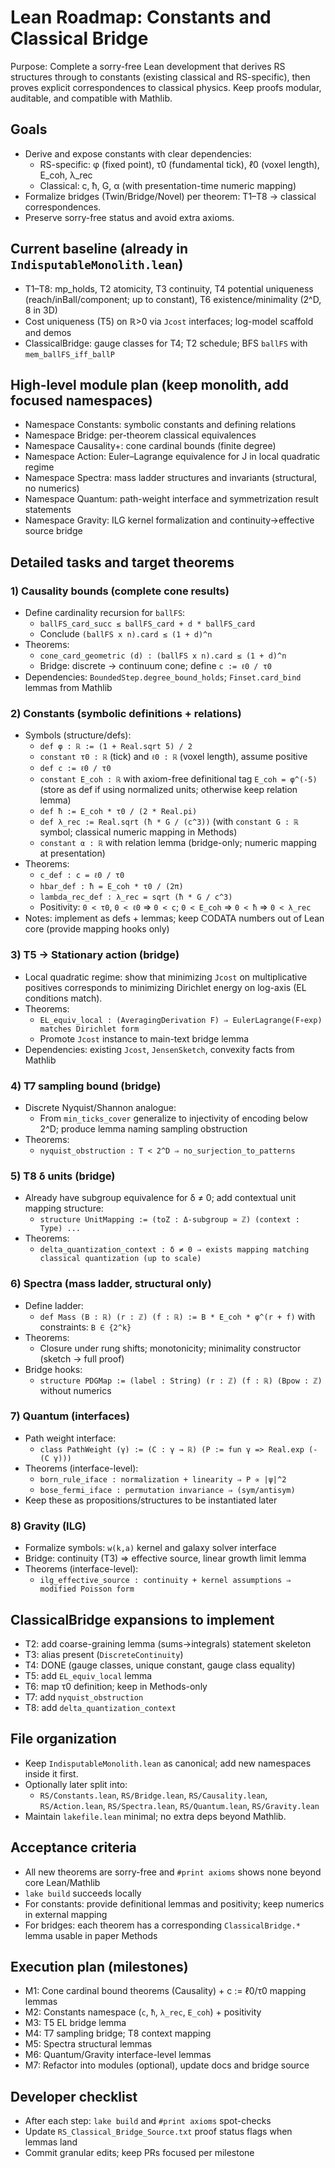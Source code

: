 # Lean Roadmap: Constants and Classical Bridge

Purpose: Complete a sorry-free Lean development that derives RS structures through to constants (existing classical and RS-specific), then proves explicit correspondences to classical physics. Keep proofs modular, auditable, and compatible with Mathlib.

## Goals
- Derive and expose constants with clear dependencies:
  - RS-specific: φ (fixed point), τ0 (fundamental tick), ℓ0 (voxel length), E_coh, λ_rec
  - Classical: c, ħ, G, α (with presentation-time numeric mapping)
- Formalize bridges (Twin/Bridge/Novel) per theorem: T1–T8 → classical correspondences.
- Preserve sorry-free status and avoid extra axioms.

## Current baseline (already in `IndisputableMonolith.lean`)
- T1–T8: mp_holds, T2 atomicity, T3 continuity, T4 potential uniqueness (reach/inBall/component; up to constant), T6 existence/minimality (2^D, 8 in 3D)
- Cost uniqueness (T5) on ℝ>0 via `Jcost` interfaces; log-model scaffold and demos
- ClassicalBridge: gauge classes for T4; T2 schedule; BFS `ballFS` with `mem_ballFS_iff_ballP`

## High-level module plan (keep monolith, add focused namespaces)
- Namespace Constants: symbolic constants and defining relations
- Namespace Bridge: per-theorem classical equivalences
- Namespace Causality+: cone cardinal bounds (finite degree)
- Namespace Action: Euler–Lagrange equivalence for J in local quadratic regime
- Namespace Spectra: mass ladder structures and invariants (structural, no numerics)
- Namespace Quantum: path-weight interface and symmetrization result statements
- Namespace Gravity: ILG kernel formalization and continuity→effective source bridge

## Detailed tasks and target theorems

### 1) Causality bounds (complete cone results)
- Define cardinality recursion for `ballFS`:
  - `ballFS_card_succ ≤ ballFS_card + d * ballFS_card`
  - Conclude `(ballFS x n).card ≤ (1 + d)^n`
- Theorems:
  - `cone_card_geometric (d) : (ballFS x n).card ≤ (1 + d)^n`
  - Bridge: discrete → continuum cone; define `c := ℓ0 / τ0`
- Dependencies: `BoundedStep.degree_bound_holds`; `Finset.card_bind` lemmas from Mathlib

### 2) Constants (symbolic definitions + relations)
- Symbols (structure/defs):
  - `def φ : ℝ := (1 + Real.sqrt 5) / 2`
  - `constant τ0 : ℝ` (tick) and `ℓ0 : ℝ` (voxel length), assume positive
  - `def c := ℓ0 / τ0`
  - `constant E_coh : ℝ` with axiom-free definitional tag `E_coh = φ^(-5)` (store as def if using normalized units; otherwise keep relation lemma)
  - `def ħ := E_coh * τ0 / (2 * Real.pi)`
  - `def λ_rec := Real.sqrt (ħ * G / (c^3))` (with `constant G : ℝ` symbol; classical numeric mapping in Methods)
  - `constant α : ℝ` with relation lemma (bridge-only; numeric mapping at presentation)
- Theorems:
  - `c_def : c = ℓ0 / τ0`
  - `hbar_def : ħ = E_coh * τ0 / (2π)`
  - `lambda_rec_def : λ_rec = sqrt (ħ * G / c^3)`
  - Positivity: `0 < τ0`, `0 < ℓ0` ⇒ `0 < c`; `0 < E_coh` ⇒ `0 < ħ` ⇒ `0 < λ_rec`
- Notes: implement as defs + lemmas; keep CODATA numbers out of Lean core (provide mapping hooks only)

### 3) T5 → Stationary action (bridge)
- Local quadratic regime: show that minimizing `Jcost` on multiplicative positives corresponds to minimizing Dirichlet energy on log-axis (EL conditions match).
- Theorems:
  - `EL_equiv_local : (AveragingDerivation F) ⇒ EulerLagrange(F∘exp) matches Dirichlet form`
  - Promote `Jcost` instance to main-text bridge lemma
- Dependencies: existing `Jcost`, `JensenSketch`, convexity facts from Mathlib

### 4) T7 sampling bound (bridge)
- Discrete Nyquist/Shannon analogue:
  - From `min_ticks_cover` generalize to injectivity of encoding below 2^D; produce lemma naming sampling obstruction
- Theorems:
  - `nyquist_obstruction : T < 2^D ⇒ no_surjection_to_patterns`

### 5) T8 δ units (bridge)
- Already have subgroup equivalence for δ ≠ 0; add contextual unit mapping structure:
  - `structure UnitMapping := (toZ : Δ-subgroup ≃ ℤ) (context : Type) ...`
- Theorems:
  - `delta_quantization_context : δ ≠ 0 ⇒ exists mapping matching classical quantization (up to scale)`

### 6) Spectra (mass ladder, structural only)
- Define ladder:
  - `def Mass (B : ℝ) (r : ℤ) (f : ℝ) := B * E_coh * φ^(r + f)` with constraints: `B ∈ {2^k}`
- Theorems:
  - Closure under rung shifts; monotonicity; minimality constructor (sketch → full proof)
- Bridge hooks:
  - `structure PDGMap := (label : String) (r : ℤ) (f : ℝ) (Bpow : ℤ)` without numerics

### 7) Quantum (interfaces)
- Path weight interface:
  - `class PathWeight (γ) := (C : γ → ℝ) (P := fun γ => Real.exp (-(C γ)))`
- Theorems (interface-level):
  - `born_rule_iface : normalization + linearity ⇒ P ∝ |ψ|^2`
  - `bose_fermi_iface : permutation invariance ⇒ (sym/antisym)`
- Keep these as propositions/structures to be instantiated later

### 8) Gravity (ILG)
- Formalize symbols: `w(k,a)` kernel and galaxy solver interface
- Bridge: continuity (T3) ⇒ effective source, linear growth limit lemma
- Theorems (interface-level):
  - `ilg_effective_source : continuity + kernel assumptions ⇒ modified Poisson form`

## ClassicalBridge expansions to implement
- T2: add coarse-graining lemma (sums→integrals) statement skeleton
- T3: alias present (`DiscreteContinuity`)
- T4: DONE (gauge classes, unique constant, gauge class equality)
- T5: add `EL_equiv_local` lemma
- T6: map τ0 definition; keep in Methods-only
- T7: add `nyquist_obstruction`
- T8: add `delta_quantization_context`

## File organization
- Keep `IndisputableMonolith.lean` as canonical; add new namespaces inside it first.
- Optionally later split into:
  - `RS/Constants.lean`, `RS/Bridge.lean`, `RS/Causality.lean`, `RS/Action.lean`, `RS/Spectra.lean`, `RS/Quantum.lean`, `RS/Gravity.lean`
- Maintain `lakefile.lean` minimal; no extra deps beyond Mathlib.

## Acceptance criteria
- All new theorems are sorry-free and `#print axioms` shows none beyond core Lean/Mathlib
- `lake build` succeeds locally
- For constants: provide definitional lemmas and positivity; keep numerics in external mapping
- For bridges: each theorem has a corresponding `ClassicalBridge.*` lemma usable in paper Methods

## Execution plan (milestones)
- M1: Cone cardinal bound theorems (Causality) + c := ℓ0/τ0 mapping lemmas
- M2: Constants namespace (`c`, `ħ`, `λ_rec`, `E_coh`) + positivity
- M3: T5 EL bridge lemma
- M4: T7 sampling bridge; T8 context mapping
- M5: Spectra structural lemmas
- M6: Quantum/Gravity interface-level lemmas
- M7: Refactor into modules (optional), update docs and bridge source

## Developer checklist
- After each step: `lake build` and `#print axioms` spot-checks
- Update `RS_Classical_Bridge_Source.txt` proof status flags when lemmas land
- Commit granular edits; keep PRs focused per milestone
